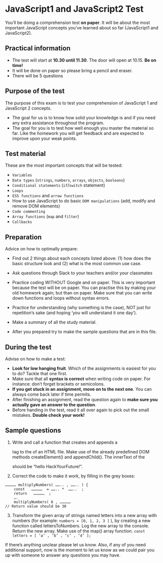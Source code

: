# JavaScript1 and JavaScript2 Test

You’ll be doing a comprehension test **on paper**. It will be about the most important JavaScript concepts you’ve learned about so far (JavaScript1 and JavaScript2). 

## Practical information
-  The test will start at **10.30 until 11.30**. The door will open at 10.15. **Be on time!**
-  It will be done on paper so please bring a pencil and eraser.
- There will be 5 questions

## Purpose of the test
The purpose of this exam is to test your comprehension of JavaScript 1 and JavaScript 2 concepts.
- The goal for us is to know how solid your knowledge is and if you need any extra assistance throughout the program.
- The goal for you is to test how well enough you master the material so far.
Like the homework you will get feedback and are expected to improve upon your weak points.

## Test material
These are the most important concepts that will be tested:
- `Variables`
- `Data types` (`strings`, `numbers`, `arrays`, `objects`, `booleans`)
- `Conditional statements` (`if`/`switch` statement)
- `Loops`
- `ES5 functions` and `arrow functions`
- How to use JavaScript to do basic `DOM manipulations` (add, modify and remove DOM elements)
- `Code commenting`
- `Array functions` (`map` and `filter`)
- `Callbacks`

## Preparation
Advice on how to optimally prepare:
- Find out 2 things about each concepts listed above: (1) how does the basic structure look and (2) what is the most common use case.

- Ask questions through Slack to your teachers and/or your classmates

- Practice coding WITHOUT Google and on paper. This is very important because the test will be on paper. You can practise this by making your old homework again; but than on paper. Make sure that you can write down functions and loops without syntax errors. 

- Practice for understanding (why something is the case), NOT just for repetition’s sake (and hoping ‘you will understand it one day’).

- Make a summary of all the study material.

- After you prepared try to make the sample questions that are in this file.

## During the test
Advise on how to make a test:
- **Look for low hanging fruit**. Which of the assignments is easiest for you to do? Tackle that one first. 
- Make sure that all **syntax is correct** when writing code on paper. For instance: don’t forget brackets or semicolons.  
- **If you get stuck in an assignment, move on to the next one**. You can always come back later if time permits.
- After finishing an assignment, read the question again to **make sure you actually gave an answer to the question**. 
- Before handing in the test, read it all over again to pick out the small mistakes. **Double check your work!**

## Sample questions
1. Write and call a function that creates and appends a <p> tag to the <body> of an HTML file. Make use of the already predefined DOM methods createElement() and appendChild(). The innerText of the <p> should be “hello HackYourFuture!”.

2. Correct the code to make it work, by filling in the grey boxes:
```
…………… multiplyNumbers( …….. , …….. ) {
	const	……………  = …….. *  ……..  ;
	return	 ……………  ;
	….
	multiplyNumbers( 6 , ……………
// Return value should be 30
```
3. Transform the given array of strings named letters into a new array with numbers (for example: `numbers = [0, 1, 2, 3 ]` ), by creating a new function called lettersToNumbers. Log the new array to the console. Return the new array. Make use of the map() array function. 
`const letters = [ ‘a’ , ‘b’ , ‘c’ , ‘d’ ];`




If there’s anything unclear please let us know. Also, if any of you need additional support, now is the moment to let us know as we could pair you up with someone to answer any questions you may have.
